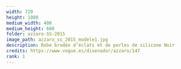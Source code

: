 ```yaml
---
width: 720
height: 1080
medium_width: 400
medium_height: 600
folder: azzaro-SS-2015
image_path: azzaro_ss_2015_modele1.jpg
description: Robe brodée d’éclats et de perles de silicone Noir
credits: https://www.vogue.es/disenador/azzaro/147
rank: 1
---
```

